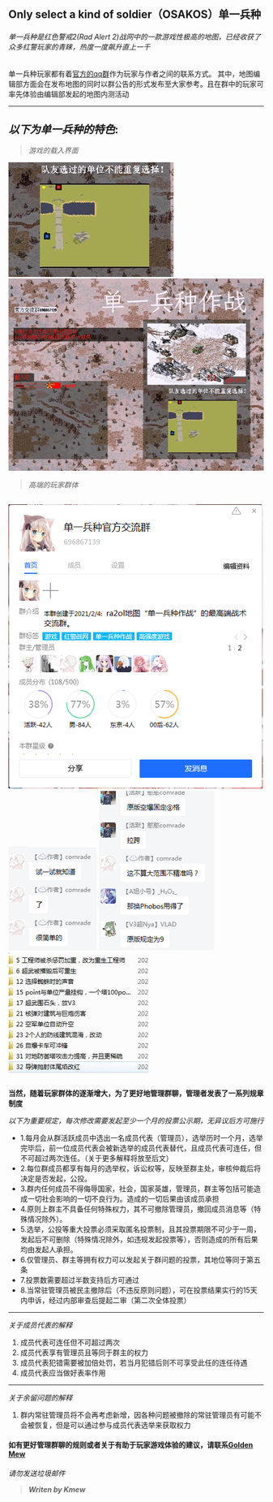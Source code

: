 ## Only select a kind of soldier（OSAKOS）单一兵种
###### 单一兵种是红色警戒2(Rad Alert 2)战网中的一款游戏性极高的地图，已经收获了众多红警玩家的青睐，热度一度飙升直上一千
单一兵种玩家都有着[官方的qq群](https://jq.qq.com/?_wv=1027&k=h0GFtW9F)作为玩家与作者之间的联系方式。
其中，地图编辑部方面会在发布地图的同时以群公告的形式发布至大家参考。且在群中的玩家可率先体验由编辑部发起的地图内测活动

---
*以下为单一兵种的特色*:
---
>*游戏的载入界面*

![载入界面](https://github.com/tzaikmew/SAKFS/blob/main/pic/%24%24OZ%40N429X%60EV%5BRVRH5L%2482.png "载入界面")
![载入界面](https://github.com/tzaikmew/SAKFS/blob/main/pic/%7DZ9YPVP%7EW%5DBDPO%25EK%40KJ4TB.jpg "载入界面")

>*高端的玩家群体*

![玩家群体](https://github.com/tzaikmew/SAKFS/blob/main/pic/3%40X1WW%40L%60HT40JH%25Z%25F%40%407O.png)
![作者耐心解说](https://github.com/tzaikmew/SAKFS/blob/main/pic/8_(B%5BBKJOS%7B0808LVZ)UMSJ.png)
![玩家激烈讨论](https://github.com/tzaikmew/SAKFS/blob/main/pic/1.png)
![高级mapper的培养](https://github.com/tzaikmew/SAKFS/blob/main/pic/111.jpg)
---
**当然，随着玩家群体的逐渐增大，为了更好地管理群聊，管理者发表了一系列规章制度**

*以下为重要规定，每次修改需要发起至少一个月的投票公示期，无异议后方可施行*
+ 1.每月会从群活跃成员中选出一名成员代表（管理员），选举历时一个月，选举完毕后，前一位成员代表会被新选举的成员代表替代，且成员代表可连任，但不可超过两次连任。（关于更多解释将放至后文）
+ 2.每位群成员都享有每月的选举权，诉讼权等，反映至群主处，审核仲裁后将决定是否发起，公投。
+ 3.群内任何成员不得侮辱国家，社会，国家英雄，管理员，群主等包括可能造成一切社会影响的一切不良行为。造成的一切后果由该成员承担
+ 4.原则上群主不具备任何特殊权力，其不可撤除管理员，撤回成员消息等（特殊情况除外）。
+ 5.选举，公投等重大投票必须采取匿名投票制，且其投票期限不可少于一周，发起后不可删除（特殊情况除外，如违规发起投票等），否则造成的所有后果均由发起人承担。
+ 6.仅管理员、群主等拥有权力可以发起关于群问题的投票，其地位等同于第五条
+ 7.投票数需要超过半数支持后方可通过
+ 8.当常驻管理员被民主撤除后（不违反原则问题），可在投票结果实行的15天内申诉，经过内部审查后提起二审（第二次全体投票）

---
*关于成员代表的解释*
1. 成员代表可连任但不可超过两次
2. 成员代表享有管理员且等同于群主的权力
3. 成员代表犯错需要被加倍处罚，若当月犯错后则不可享受此任的连任待遇
4. 成员代表应当做好表率作用

---
*关于余留问题的解释*
1. 群内常驻管理员将不会再考虑新增，因各种问题被撤除的常驻管理员有可能不会被恢复，但是可以通过参与成员代表选举来获取权力

#### 如有更好管理群聊的规则或者关于有助于玩家游戏体验的建议，请联系[Golden Mew](mailto:kmewtest2@gmail.com)
*请勿发送垃圾邮件*
> ***Writen by Kmew***

